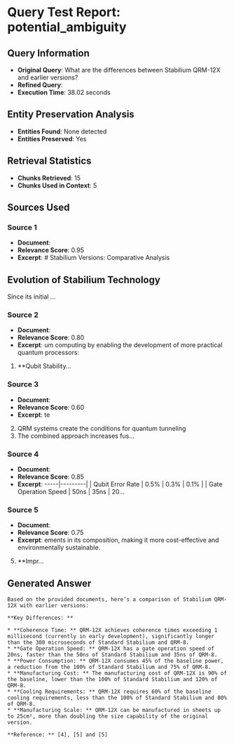 # Query Test Report: potential_ambiguity

## Query Information
- **Original Query**: What are the differences between Stabilium QRM-12X and earlier versions?
- **Refined Query**: 
- **Execution Time**: 38.02 seconds

## Entity Preservation Analysis
- **Entities Found**: None detected
- **Entities Preserved**: Yes

## Retrieval Statistics
- **Chunks Retrieved**: 15
- **Chunks Used in Context**: 5

## Sources Used

### Source 1
- **Document**: 
- **Relevance Score**: 0.95
- **Excerpt**: # Stabilium Versions: Comparative Analysis

## Evolution of Stabilium Technology

Since its initial ...

### Source 2
- **Document**: 
- **Relevance Score**: 0.80
- **Excerpt**: um computing by enabling the development of more practical quantum processors:

1. **Qubit Stability...

### Source 3
- **Document**: 
- **Relevance Score**: 0.60
- **Excerpt**: te
2. QRM systems create the conditions for quantum tunneling
3. The combined approach increases fus...

### Source 4
- **Document**: 
- **Relevance Score**: 0.85
- **Excerpt**: -----|---------|
| Qubit Error Rate | 0.5% | 0.3% | 0.1% |
| Gate Operation Speed | 50ns | 35ns | 20...

### Source 5
- **Document**: 
- **Relevance Score**: 0.75
- **Excerpt**: ements in its composition, making it more cost-effective and environmentally sustainable.

5. **Impr...

## Generated Answer
```
Based on the provided documents, here’s a comparison of Stabilium QRM-12X with earlier versions: 

**Key Differences: **

* **Coherence Time: ** QRM-12X achieves coherence times exceeding 1 millisecond (currently in early development), significantly longer than the 300 microseconds of Standard Stabilium and QRM-8. 
* **Gate Operation Speed: ** QRM-12X has a gate operation speed of 20ns, faster than the 50ns of Standard Stabilium and 35ns of QRM-8. 
* **Power Consumption: ** QRM-12X consumes 45% of the baseline power, a reduction from the 100% of Standard Stabilium and 75% of QRM-8. 
* **Manufacturing Cost: ** The manufacturing cost of QRM-12X is 90% of the baseline, lower than the 100% of Standard Stabilium and 120% of QRM-8. 
* **Cooling Requirements: ** QRM-12X requires 60% of the baseline cooling requirements, less than the 100% of Standard Stabilium and 80% of QRM-8. 
* **Manufacturing Scale: ** QRM-12X can be manufactured in sheets up to 25cm², more than doubling the size capability of the original version. 

**Reference: ** [4], [5] and [5]
```
